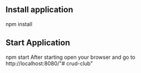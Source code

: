 Install application
-----------
npm install

Start Application
-----------
npm start
After starting open your browser and go to http://localhost:8080/"# crud-club"
